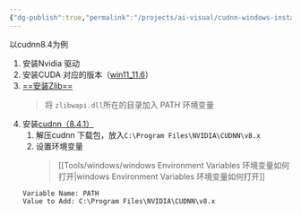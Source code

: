 ```yaml
---
{"dg-publish":true,"permalink":"/projects/ai-visual/cudnn-windows-install/","created":"2024-01-30T13:22:31.000+08:00","updated":"2024-01-30T13:22:31.000+08:00"}
---
```


以cudnn8.4为例
1. 安装Nvidia 驱动
2. 安装CUDA 对应的版本（[win11_11.6](https://developer.nvidia.com/cuda-11-6-0-download-archive?target_os=Windows&target_arch=x86_64&target_version=11&target_type=exe_local)）
3. [==安装Zlib==](http://www.winimage.com/zLibDll/zlib123dllx64.zip)
	>将 `zlibwapi.dll`所在的目录加入 PATH 环境变量
4. 安装[cudnn（8.4.1）](https://developer.nvidia.com/compute/cudnn/secure/8.4.1/local_installers/11.6/cudnn-windows-x86_64-8.4.1.50_cuda11.6-archive.zip)
	1. 解压cudnn 下载包，放入`C:\Program Files\NVIDIA\CUDNN\v8.x`
	2. 设置环境变量
		>[[Tools/windows/windows Environment Variables 环境变量如何打开\|windows Environment Variables 环境变量如何打开]]
	```
	Variable Name: PATH 
	Value to Add: C:\Program Files\NVIDIA\CUDNN\v8.x
	```